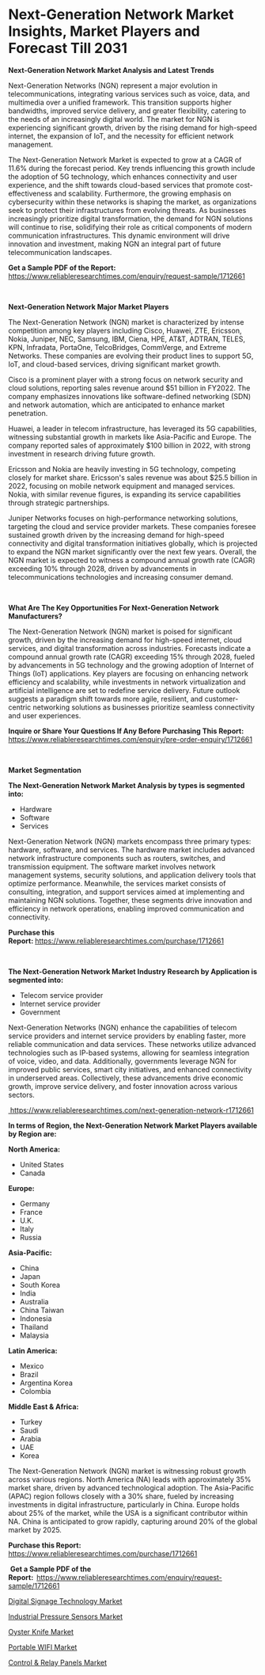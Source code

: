 <p><h1>Next-Generation Network Market Insights, Market Players and Forecast Till 2031</h1></p><p><strong>Next-Generation Network Market Analysis and Latest Trends</strong></p>
<p><p>Next-Generation Networks (NGN) represent a major evolution in telecommunications, integrating various services such as voice, data, and multimedia over a unified framework. This transition supports higher bandwidths, improved service delivery, and greater flexibility, catering to the needs of an increasingly digital world. The market for NGN is experiencing significant growth, driven by the rising demand for high-speed internet, the expansion of IoT, and the necessity for efficient network management.</p><p>The Next-Generation Network Market is expected to grow at a CAGR of 11.6% during the forecast period. Key trends influencing this growth include the adoption of 5G technology, which enhances connectivity and user experience, and the shift towards cloud-based services that promote cost-effectiveness and scalability. Furthermore, the growing emphasis on cybersecurity within these networks is shaping the market, as organizations seek to protect their infrastructures from evolving threats. As businesses increasingly prioritize digital transformation, the demand for NGN solutions will continue to rise, solidifying their role as critical components of modern communication infrastructures. This dynamic environment will drive innovation and investment, making NGN an integral part of future telecommunication landscapes.</p></p>
<p><strong>Get a Sample PDF of the Report:&nbsp;</strong> <a href="https://www.reliableresearchtimes.com/enquiry/request-sample/1712661?utm_campaign=1612&utm_medium=2&utm_source=Github&utm_content=ia&utm_term=30102024&utm_id=next-generation-network">https://www.reliableresearchtimes.com/enquiry/request-sample/1712661</a></p>
<p>&nbsp;</p>
<p><strong>Next-Generation Network Major Market Players</strong></p>
<p><p>The Next-Generation Network (NGN) market is characterized by intense competition among key players including Cisco, Huawei, ZTE, Ericsson, Nokia, Juniper, NEC, Samsung, IBM, Ciena, HPE, AT&T, ADTRAN, TELES, KPN, Infradata, PortaOne, TelcoBridges, CommVerge, and Extreme Networks. These companies are evolving their product lines to support 5G, IoT, and cloud-based services, driving significant market growth.</p><p>Cisco is a prominent player with a strong focus on network security and cloud solutions, reporting sales revenue around $51 billion in FY2022. The company emphasizes innovations like software-defined networking (SDN) and network automation, which are anticipated to enhance market penetration.</p><p>Huawei, a leader in telecom infrastructure, has leveraged its 5G capabilities, witnessing substantial growth in markets like Asia-Pacific and Europe. The company reported sales of approximately $100 billion in 2022, with strong investment in research driving future growth.</p><p>Ericsson and Nokia are heavily investing in 5G technology, competing closely for market share. Ericsson's sales revenue was about $25.5 billion in 2022, focusing on mobile network equipment and managed services. Nokia, with similar revenue figures, is expanding its service capabilities through strategic partnerships.</p><p>Juniper Networks focuses on high-performance networking solutions, targeting the cloud and service provider markets. These companies foresee sustained growth driven by the increasing demand for high-speed connectivity and digital transformation initiatives globally, which is projected to expand the NGN market significantly over the next few years. Overall, the NGN market is expected to witness a compound annual growth rate (CAGR) exceeding 10% through 2028, driven by advancements in telecommunications technologies and increasing consumer demand.</p></p>
<p>&nbsp;</p>
<p><strong>What Are The Key Opportunities For Next-Generation Network Manufacturers?</strong></p>
<p><p>The Next-Generation Network (NGN) market is poised for significant growth, driven by the increasing demand for high-speed internet, cloud services, and digital transformation across industries. Forecasts indicate a compound annual growth rate (CAGR) exceeding 15% through 2028, fueled by advancements in 5G technology and the growing adoption of Internet of Things (IoT) applications. Key players are focusing on enhancing network efficiency and scalability, while investments in network virtualization and artificial intelligence are set to redefine service delivery. Future outlook suggests a paradigm shift towards more agile, resilient, and customer-centric networking solutions as businesses prioritize seamless connectivity and user experiences.</p></p>
<p><strong>Inquire or Share Your Questions If Any Before Purchasing This Report:</strong> <a href="https://www.reliableresearchtimes.com/enquiry/pre-order-enquiry/1712661?utm_campaign=1612&utm_medium=2&utm_source=Github&utm_content=ia&utm_term=30102024&utm_id=next-generation-network">https://www.reliableresearchtimes.com/enquiry/pre-order-enquiry/1712661</a></p>
<p>&nbsp;</p>
<p><strong>Market Segmentation</strong></p>
<p><strong>The Next-Generation Network Market Analysis by types is segmented into:</strong></p>
<p><ul><li>Hardware</li><li>Software</li><li>Services</li></ul></p>
<p><p>Next-Generation Network (NGN) markets encompass three primary types: hardware, software, and services. The hardware market includes advanced network infrastructure components such as routers, switches, and transmission equipment. The software market involves network management systems, security solutions, and application delivery tools that optimize performance. Meanwhile, the services market consists of consulting, integration, and support services aimed at implementing and maintaining NGN solutions. Together, these segments drive innovation and efficiency in network operations, enabling improved communication and connectivity.</p></p>
<p><strong>Purchase this Report:&nbsp;</strong><a href="https://www.reliableresearchtimes.com/purchase/1712661?utm_campaign=1612&utm_medium=2&utm_source=Github&utm_content=ia&utm_term=30102024&utm_id=next-generation-network">https://www.reliableresearchtimes.com/purchase/1712661</a></p>
<p>&nbsp;</p>
<p><strong>The Next-Generation Network Market Industry Research by Application is segmented into:</strong></p>
<p><ul><li>Telecom service provider</li><li>Internet service provider</li><li>Government</li></ul></p>
<p><p>Next-Generation Networks (NGN) enhance the capabilities of telecom service providers and internet service providers by enabling faster, more reliable communication and data services. These networks utilize advanced technologies such as IP-based systems, allowing for seamless integration of voice, video, and data. Additionally, governments leverage NGN for improved public services, smart city initiatives, and enhanced connectivity in underserved areas. Collectively, these advancements drive economic growth, improve service delivery, and foster innovation across various sectors.</p></p>
<p><a href="https://www.reliableresearchtimes.com/next-generation-network-r1712661?utm_campaign=1612&utm_medium=2&utm_source=Github&utm_content=ia&utm_term=30102024&utm_id=next-generation-network">&nbsp;https://www.reliableresearchtimes.com/next-generation-network-r1712661</a></p>
<p><strong>In terms of Region, the Next-Generation Network Market Players available by Region are:</strong></p>
<p>
    <p> <strong> North America: </strong>
        <ul>
            <li>United States</li>
            <li>Canada</li>
        </ul>
        </p> 
    <p> <strong> Europe: </strong>
        <ul>
            <li>Germany</li>
            <li>France</li>
            <li>U.K.</li>
            <li>Italy</li>
            <li>Russia</li>
        </ul>
        </p> 
    <p> <strong> Asia-Pacific: </strong>
        <ul>
            <li>China</li>
            <li>Japan</li>
            <li>South Korea</li>
            <li>India</li>
            <li>Australia</li>
            <li>China Taiwan</li>
            <li>Indonesia</li>
            <li>Thailand</li>
            <li>Malaysia</li>
        </ul>
        </p> 
    <p> <strong> Latin America: </strong>
        <ul>
            <li>Mexico</li>
            <li>Brazil</li>
            <li>Argentina Korea</li>
            <li>Colombia</li>
        </ul>
        </p> 
    <p> <strong> Middle East & Africa: </strong>
        <ul>
            <li>Turkey</li>
            <li>Saudi</li>
            <li>Arabia</li>
            <li>UAE</li>
            <li>Korea</li>
        </ul>
    </p>
    </p>
<p><p>The Next-Generation Network (NGN) market is witnessing robust growth across various regions. North America (NA) leads with approximately 35% market share, driven by advanced technological adoption. The Asia-Pacific (APAC) region follows closely with a 30% share, fueled by increasing investments in digital infrastructure, particularly in China. Europe holds about 25% of the market, while the USA is a significant contributor within NA. China is anticipated to grow rapidly, capturing around 20% of the global market by 2025.</p></p>
<p><strong>Purchase this Report: </strong><a href="https://www.reliableresearchtimes.com/purchase/1712661?utm_campaign=1612&utm_medium=2&utm_source=Github&utm_content=ia&utm_term=30102024&utm_id=next-generation-network">https://www.reliableresearchtimes.com/purchase/1712661</a></p>
<p>&nbsp;<strong>Get a Sample PDF of the Report:&nbsp;&nbsp;</strong><a href="https://www.reliableresearchtimes.com/enquiry/request-sample/1712661?utm_campaign=1612&utm_medium=2&utm_source=Github&utm_content=ia&utm_term=30102024&utm_id=next-generation-network">https://www.reliableresearchtimes.com/enquiry/request-sample/1712661</a></p>
<p><strong></strong></p>
<p><p><a href="https://www.linkedin.com/pulse/digital-signage-technology-market-global-regional-analysis-okkye?utm_campaign=1612&utm_medium=2&utm_source=Github&utm_content=ia&utm_term=30102024&utm_id=next-generation-network">Digital Signage Technology Market</a></p><p><a href="https://www.linkedin.com/pulse/industrial-pressure-sensors-market-overview-global-trends-5pzye?utm_campaign=1612&utm_medium=2&utm_source=Github&utm_content=ia&utm_term=30102024&utm_id=next-generation-network">Industrial Pressure Sensors Market</a></p><p><a href="https://www.linkedin.com/pulse/global-oyster-knife-market-focus-product-type-plastic-handle-yeqtf?utm_campaign=1612&utm_medium=2&utm_source=Github&utm_content=ia&utm_term=30102024&utm_id=next-generation-network">Oyster Knife Market</a></p><p><a href="https://www.linkedin.com/pulse/portable-wifi-market-navigating-challenges-unlocking-potential-fexje?utm_campaign=1612&utm_medium=2&utm_source=Github&utm_content=ia&utm_term=30102024&utm_id=next-generation-network">Portable WIFI Market</a></p><p><a href="https://www.linkedin.com/pulse/control-relay-panels-market-growth-segmentation-regional-n18ie?utm_campaign=1612&utm_medium=2&utm_source=Github&utm_content=ia&utm_term=30102024&utm_id=next-generation-network">Control & Relay Panels Market</a></p></p>
